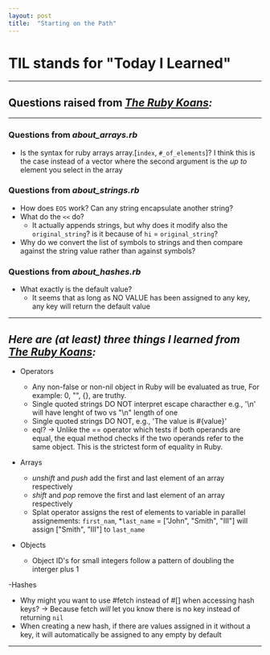 ```yaml
---
layout: post
title:  "Starting on the Path"
---
```

# TIL stands for "Today I Learned"
---
## Questions raised from _[The Ruby Koans](http://rubykoans.com/):_
---
### Questions from _about_arrays.rb_
- Is the syntax for ruby arrays array.[`index`, `#_of_elements`]? I think this is the case instead of a vector where the second argument is the _up to_ element you select in the array

### Questions from _about_strings.rb_
- How does `EOS` work? Can any string encapsulate another string?
- What do the `<<` do?
  - It actually  appends strings, but why does it modify also the `original_string`? is it because of `hi` = `original_string`?
- Why do we convert the list of symbols to strings and then compare against the string value rather than against symbols?

### Questions from _about_hashes.rb_
- What exactly is the default value?
  - It seems that as long as NO VALUE has been assigned to any key, any key will return the default value   
---

## _Here are (at least) three things I learned from [The Ruby Koans](http://rubykoans.com/):_
- Operators
  - Any non-false or non-nil object in Ruby will be evaluated as true, For example: 0, "", {}, are truthy.
  - Single quoted strings DO NOT interpret escape characther e.g., '\n' will have lenght of two vs "\n" length of one
  - Single quoted strings DO NOT, e.g., 'The value is #{value}'
  - eql? -> Unlike the == operator which tests if both operands are equal, the equal method checks if the two operands refer to the same object. This is the strictest form of equality in Ruby.
  
- Arrays
  - _unshift_ and _push_ add the first and last element of an array respectively
  - _shift_ and _pop_ remove the first and last element of an array respectively
  - Splat operator assigns the rest of elements to variable in parallel assignements: `first_nam`, *`last_name` = ["John", "Smith", "III"] will assign ["Smith", "III"] to `last_name`

- Objects
  - Object ID's for small integers follow a pattern of doubling the interger plus 1

-Hashes
  - Why might you want to use #fetch instead of #[] when accessing hash keys? -> Because fetch _will_ let you know there is  no key instead of returning `nil`
  - When creating a new hash, if there are values assigned in it without a key, it will automatically be assigned to any empty by default 

---
